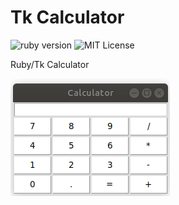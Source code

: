 # Tk Calculator
![ruby version](https://img.shields.io/badge/ruby-2.7.0-red)
![MIT License](https://img.shields.io/badge/license-MIT-green)

Ruby/Tk Calculator

![Calculator](./image/calculator.png)
